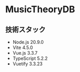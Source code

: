 # MusicTheoryDB
## 技術スタック
- Node.js 20.9.0
- Vite 4.5.0
- Vue.js 3.3.7
- TypeScript 5.2.2
- Vuetify 3.3.23
